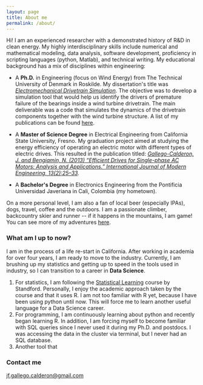 ```yaml
---
layout: page
title: About me
permalink: /about/
---
```


Hi! I am an experienced researcher with a demonstrated history of R&D in clean energy. My highly interdisciplinary skills include numerical and mathematical modeling, data analysis, software development, proficiency in scripting languages (python, Matlab), and technical writing. My educational background has a mix of disciplines within engineering:

* A **Ph.D.** in Engineering (focus on Wind Energy) from The Technical University of Denmark in Roskilde. My dissertation's title was *[Electromechanical Drivetrain Simulation](http://orbit.dtu.dk/en/publications/electromechanical-drivetrain-simulation%284cc15b63-4c63-4586-9edd-4395fb121438%29.html)*. The objective was to develop a simulation tool that would help us identify the drivers of premature failure of the bearings inside a wind turbine drivetrain. The main deliverable was a code that simulates the dynamics of the drivetrain components together with the wind turbine structure. A list of my publications can be found [here](/work/).
* A **Master of Science Degree** in Electrical Engineering from California State University, Fresno. My graduation project aimed at studying the energy efficiency of operating an electric motor with different types of electric drives. This resulted in the publication titled: *[Gallego-Calderon, J. and Bengiamin, N. (2013) “Efficient Drives for Single-phase AC Motors: Analysis and Applications.” International Journal of Modern Engineering, 13(2):25–33](http://www.ijme.us/issues/spring2013/abstracts/Z__IJME%20spring%202013%20v13%20n2%20(paper%203).pdf).*

* A **Bachelor's Degree** in Electronics Engineering from the Pontificia Universidad Javeriana in Cali, Colombia (my hometown).

On a more personal level, I am also a fan of local beer (especially IPAs), dogs, travel, coffee and the outdoors. I am a passionate climber, backcountry skier and runner -- if it happens in the mountains, I am game! You can see more of my adventures [here](https://www.instagram.com/thewannabealpinist/).

### What am I up to now?

I am in the process of a life re-start in California. After working in academia for over four years, I am ready to move to the industry. Currently, I am brushing up my statistics and getting up to speed in the tools used in industry, so I can transition to a career in **Data Science**.

1. For statistics, I am following the [Statistical Learning](https://lagunita.stanford.edu/courses/HumanitiesSciences/StatLearning/Winter2016/about) course by Standford. Personally, I enjoy the academic approach taken by the course and that it uses R. I am not too familiar with R yet, because I have been using python until now. This will force me to learn another useful language for a Data Science career.
2. For programming, I am continuously learning about python and recently began learning R. In addition, I am forcing myself to become familiar with SQL queries since I never used it during my Ph.D. and postdocs. I was accessing the data in the cluster via terminal, but I never had an SQL database.
3. Another tool that

### Contact me

[jf.gallego.calderon@gmail.com](jf.gallego.calderon@gmail.com)
